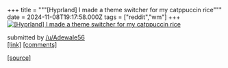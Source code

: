 +++
title = """[Hyprland] I made a theme switcher for my catppuccin rice"""
date = 2024-11-08T19:17:58.000Z
tags = ["reddit","wm"]
+++
[![[Hyprland] I made a theme switcher for my catppuccin rice](https://b.thumbs.redditmedia.com/Nmwm1MSTzUdT12ti4w2NcJ3ZBhdkVcxxtkyQrKutRik.jpg "[Hyprland] I made a theme switcher for my catppuccin rice")](https://www.reddit.com/r/unixporn/comments/1gmqlhs/hyprland_i_made_a_theme_switcher_for_my/)

submitted by [/u/Adewale56](https://www.reddit.com/user/Adewale56)  
[\[link\]](https://www.reddit.com/gallery/1gmqlhs) [\[comments\]](https://www.reddit.com/r/unixporn/comments/1gmqlhs/hyprland_i_made_a_theme_switcher_for_my/)

[[source]](https://www.reddit.com/r/unixporn/comments/1gmqlhs/hyprland_i_made_a_theme_switcher_for_my/)
